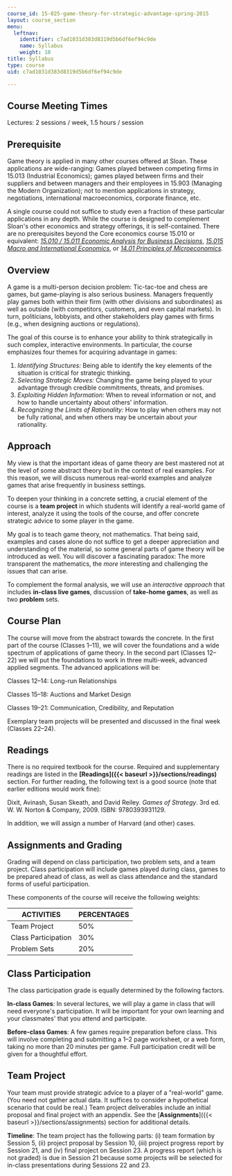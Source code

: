 ```yaml
---
course_id: 15-025-game-theory-for-strategic-advantage-spring-2015
layout: course_section
menu:
  leftnav:
    identifier: c7ad1031d383d8319d5b6df6ef94c9de
    name: Syllabus
    weight: 10
title: Syllabus
type: course
uid: c7ad1031d383d8319d5b6df6ef94c9de

---
```


Course Meeting Times
--------------------

Lectures: 2 sessions / week, 1.5 hours / session

Prerequisite
------------

Game theory is applied in many other courses offered at Sloan. These applications are wide-ranging: Games played between competing firms in 15.013 (Industrial Economics); games played between firms and their suppliers and between managers and their employees in 15.903 (Managing the Modern Organization); not to mention applications in strategy, negotiations, international macroeconomics, corporate finance, etc.

A single course could not suffice to study even a fraction of these particular applications in any depth. While the course is designed to complement Sloan's other economics and strategy offerings, it is self-contained. There are no prerequisites beyond the Core economics course 15.010 or equivalent: [_15.010 / 15.011 Economic Analysis for Business Decisions_](/courses/15-010-economic-analysis-for-business-decisions-fall-2004), [_15.015 Macro and International Economics_](/courses/15-015-macro-and-international-economics-fall-2011), or _[14.01 Principles of Microeconomics](/courses/14-01-principles-of-microeconomics-fall-2007)._

Overview
--------

A game is a multi-person decision problem: Tic-tac-toe and chess are games, but game-playing is also serious business. Managers frequently play games both within their firm (with other divisions and subordinates) as well as outside (with competitors, customers, and even capital markets). In turn, politicians, lobbyists, and other stakeholders play games with firms (e.g., when designing auctions or regulations).

The goal of this course is to enhance your ability to think strategically in such complex, interactive environments. In particular, the course emphasizes four themes for acquiring advantage in games:

1.  _Identifying Structures:_ Being able to identify the key elements of the situation is critical for strategic thinking.
2.  _Selecting Strategic Moves:_ Changing the game being played to your advantage through credible commitments, threats, and promises.
3.  _Exploiting Hidden Information:_ When to reveal information or not, and how to handle uncertainty about others' information.
4.  _Recognizing the Limits of Rationality:_ How to play when others may not be fully rational, and when others may be uncertain about _your_ rationality.

Approach
--------

My view is that the important ideas of game theory are best mastered not at the level of some abstract theory but in the context of real examples. For this reason, we will discuss numerous real-world examples and analyze games that arise frequently in business settings.

To deepen your thinking in a concrete setting, a crucial element of the course is a **team project** in which students will identify a real-world game of interest, analyze it using the tools of the course, and offer concrete strategic advice to some player in the game.

My goal is to teach game theory, not mathematics. That being said, examples and cases alone do not suffice to get a deeper appreciation and understanding of the material, so some general parts of game theory will be introduced as well. You will discover a fascinating paradox: The more transparent the mathematics, the _more_ interesting and challenging the issues that can arise.

To complement the formal analysis, we will use an _interactive approach_ that includes **in-class live games**, discussion of **take-home games**, as well as two **problem** sets.

Course Plan
-----------

The course will move from the abstract towards the concrete. In the first part of the course (Classes 1–11), we will cover the foundations and a wide spectrum of applications of game theory. In the second part (Classes 12–22) we will put the foundations to work in three multi-week, advanced applied segments. The advanced applications will be:

Classes 12–14: Long-run Relationships

Classes 15–18: Auctions and Market Design

Classes 19–21: Communication, Credibility, and Reputation

Exemplary team projects will be presented and discussed in the final week (Classes 22–24).

Readings
--------

There is no required textbook for the course. Required and supplementary readings are listed in the **[Readings]({{< baseurl >}}/sections/readings)** section. For further reading, the following text is a good source (note that earlier editions would work fine):

Dixit, Avinash, Susan Skeath, and David Reiley. _Games of Strategy_. 3rd ed. W. W. Norton & Company, 2009. ISBN: 9780393931129.

In addition, we will assign a number of Harvard (and other) cases.

Assignments and Grading
-----------------------

Grading will depend on class participation, two problem sets, and a team project. Class participation will include games played during class, games to be prepared ahead of class, as well as class attendance and the standard forms of useful participation.

These components of the course will receive the following weights:

| ACTIVITIES | PERCENTAGES |
| --- | --- |
| Team Project | 50% |
| Class Participation | 30% |
| Problem Sets | 20% 

Class Participation
-------------------

The class participation grade is equally determined by the following factors.

**In-class Games**: In several lectures, we will play a game in class that will need everyone's participation. It will be important for your own learning and your classmates' that you attend and participate.

**Before-class Games**: A few games require preparation before class. This will involve completing and submitting a 1–2 page worksheet, or a web form, taking no more than 20 minutes per game. Full participation credit will be given for a thoughtful effort.

Team Project
------------

Your team must provide strategic advice to a player of a "real-world" game. (You need not gather actual data. It suffices to consider a hypothetical scenario that could be real.) Team project deliverables include an initial proposal and final project with an appendix. See the [**Assignments**]({{< baseurl >}}/sections/assignments) section for additional details.

**Timeline**: The team project has the following parts: (i) team formation by Session 5, (ii) project proposal by Session 10, (iii) project progress report by Session 21, and (iv) final project on Session 23. A progress report (which is not graded) is due in Session 21 because some projects will be selected for in-class presentations during Sessions 22 and 23.